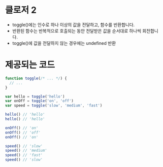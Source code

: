 # 클로저 2

- toggle()에는 인수로 하나 이상의 값을 전달하고, 함수를 반환합니다.
- 반환된 함수는 반복적으로 호출되는 동안 전달받은 값을 순서대로 하나씩 회전합니다.
- toggle()에 값을 전달하지 않는 경우에는 undefined 반환

# 제공되는 코드

```javascript
function toggle(/* ... */) {
  // ...
}

var hello = toggle('hello')
var onOff = toggle('on', 'off')
var speed = toggle('slow', 'medium', 'fast')

hello() // 'hello'
hello() // 'hello'

onOff() // 'on'
onOff() // 'off'
onOff() // 'on'

speed() // 'slow'
speed() // 'medium'
speed() // 'fast'
speed() // 'slow'
```
